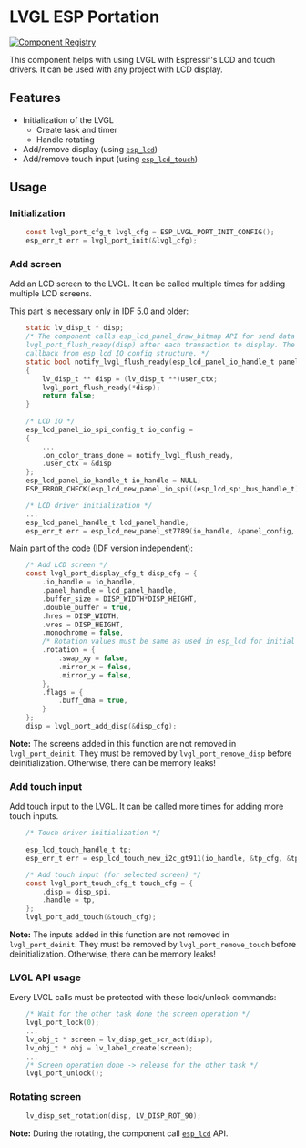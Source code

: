 # LVGL ESP Portation

[![Component Registry](https://components.espressif.com/components/espressif/esp_lvgl_port/badge.svg)](https://components.espressif.com/components/espressif/esp_lvgl_port)

This component helps with using LVGL with Espressif's LCD and touch drivers. It can be used with any project with LCD display. 

## Features
* Initialization of the LVGL
    * Create task and timer
    * Handle rotating
* Add/remove display (using [`esp_lcd`](https://docs.espressif.com/projects/esp-idf/en/latest/esp32/api-reference/peripherals/lcd.html))
* Add/remove touch input (using [`esp_lcd_touch`](https://github.com/espressif/esp-bsp/tree/master/components/lcd_touch))

## Usage

### Initialization
``` c
    const lvgl_port_cfg_t lvgl_cfg = ESP_LVGL_PORT_INIT_CONFIG();
    esp_err_t err = lvgl_port_init(&lvgl_cfg);
```

### Add screen

Add an LCD screen to the LVGL. It can be called multiple times for adding multiple LCD screens. 

This part is necessary only in IDF 5.0 and older:

``` c
    static lv_disp_t * disp;
    /* The component calls esp_lcd_panel_draw_bitmap API for send data to the screen. There must be called 
    lvgl_port_flush_ready(disp) after each transaction to display. The best way is to use on_color_trans_done 
    callback from esp_lcd IO config structure. */
    static bool notify_lvgl_flush_ready(esp_lcd_panel_io_handle_t panel_io, esp_lcd_panel_io_event_data_t *edata, void *user_ctx)
    {
        lv_disp_t ** disp = (lv_disp_t **)user_ctx;
        lvgl_port_flush_ready(*disp);
        return false;
    }
    
    /* LCD IO */
    esp_lcd_panel_io_spi_config_t io_config =
	{
		...
		.on_color_trans_done = notify_lvgl_flush_ready,
		.user_ctx = &disp
	};
	esp_lcd_panel_io_handle_t io_handle = NULL;
	ESP_ERROR_CHECK(esp_lcd_new_panel_io_spi((esp_lcd_spi_bus_handle_t) 1, &io_config, &io_handle));

    /* LCD driver initialization */
    ...
    esp_lcd_panel_handle_t lcd_panel_handle;
    esp_err_t err = esp_lcd_new_panel_st7789(io_handle, &panel_config, &lcd_panel_handle);
```

Main part of the code (IDF version independent):

``` c
    /* Add LCD screen */
    const lvgl_port_display_cfg_t disp_cfg = {
        .io_handle = io_handle,
        .panel_handle = lcd_panel_handle,
        .buffer_size = DISP_WIDTH*DISP_HEIGHT,
        .double_buffer = true,
        .hres = DISP_WIDTH,
        .vres = DISP_HEIGHT,
        .monochrome = false,
        /* Rotation values must be same as used in esp_lcd for initial settings of the screen */
        .rotation = {
            .swap_xy = false,
            .mirror_x = false,
            .mirror_y = false,
        },
        .flags = {
            .buff_dma = true,
        }
    };
    disp = lvgl_port_add_disp(&disp_cfg);
```

**Note:** The screens added in this function are not removed in `lvgl_port_deinit`. They must be removed by `lvgl_port_remove_disp` before deinitialization. Otherwise, there can be memory leaks!

### Add touch input

Add touch input to the LVGL. It can be called more times for adding more touch inputs. 
``` c
    /* Touch driver initialization */
    ...
    esp_lcd_touch_handle_t tp;
    esp_err_t err = esp_lcd_touch_new_i2c_gt911(io_handle, &tp_cfg, &tp);

    /* Add touch input (for selected screen) */
    const lvgl_port_touch_cfg_t touch_cfg = {
        .disp = disp_spi,
        .handle = tp,
    };
    lvgl_port_add_touch(&touch_cfg);
```

**Note:** The inputs added in this function are not removed in `lvgl_port_deinit`. They must be removed by `lvgl_port_remove_touch` before deinitialization. Otherwise, there can be memory leaks!

### LVGL API usage

Every LVGL calls must be protected with these lock/unlock commands:
``` c
	/* Wait for the other task done the screen operation */
    lvgl_port_lock(0);
    ...
    lv_obj_t * screen = lv_disp_get_scr_act(disp);
    lv_obj_t * obj = lv_label_create(screen);
    ...
    /* Screen operation done -> release for the other task */
    lvgl_port_unlock();
```

### Rotating screen
``` c
    lv_disp_set_rotation(disp, LV_DISP_ROT_90);
```

**Note:** During the rotating, the component call [`esp_lcd`](https://docs.espressif.com/projects/esp-idf/en/latest/esp32/api-reference/peripherals/lcd.html) API.
